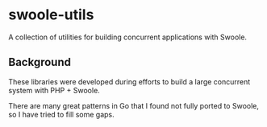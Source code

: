 # swoole-utils

A collection of utilities for building concurrent applications with Swoole.

## Background

These libraries were developed during efforts to build a large concurrent system with PHP + Swoole. 

There are many great patterns in Go that I found not fully ported to Swoole, so I have tried to fill some gaps.
